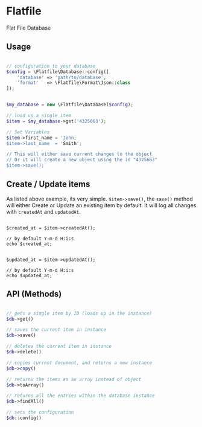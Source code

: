 # Flatfile
Flat File Database


## Usage

```php

// configuration to your database
$config = \Flatfile\Database::config([
    'database' => 'path/to/database',
    'format'   => \Flatfile\Format\Json::class
]);


$my_database = new \Flatfile\Database($config);

// load up a single item
$item = $my_database->get('4325663');

// Set Variables
$item->first_name = 'John;
$item->last_name  = 'Smith';

// This will either save current changes to the object
// Or it will create a new object using the id "4325663"
$item->save();


```

## Create / Update items

As listed above example, its very simple. `$item->save()`, the `save()` method will either Create or Update an existing item by default. It will log all changes with `createdAt` and `updatedAt`.

```

$created_at = $item->createdAt();

// by default Y-m-d H:i:s
echo $created_at;


$updated_at = $item->updatedAt();

// by default Y-m-d H:i:s
echo $updated_at;

```


## API (Methods)

```php

// gets a single item by ID (loads up in the instance)
$db->get()

// saves the current item in instance
$db->save()

// deletes the current item in instance
$db->delete()

// copies current document, and returns a new instance
$db->copy()

// returns the items as an array instead of object
$db->toArray()

// returns all the entries within the database instance
$db->findAll()

// sets the configuration
$db::config()

```
